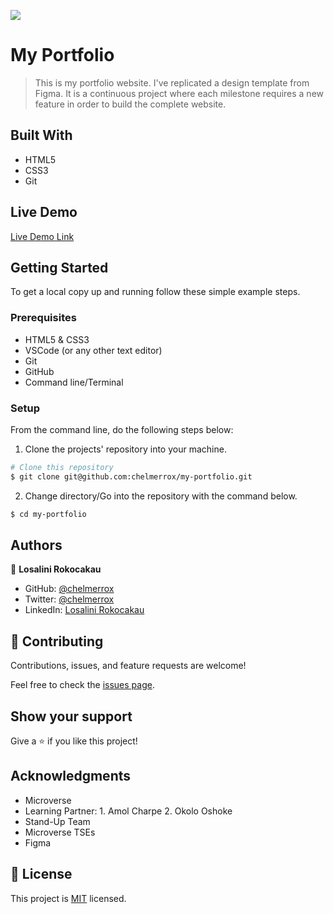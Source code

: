 ![](https://img.shields.io/badge/Microverse-blueviolet)

# My Portfolio

> This is my portfolio website. I've replicated a design template from Figma. It is a continuous project where each milestone requires a new feature in order to build the complete website.


## Built With

- HTML5
- CSS3
- Git

## Live Demo

[Live Demo Link](https://raw.githack.com/chelmerrox/my-portfolio/milestone-2/index.html)


## Getting Started

To get a local copy up and running follow these simple example steps.

### Prerequisites

- HTML5 & CSS3 
- VSCode (or any other text editor)
- Git
- GitHub
- Command line/Terminal

### Setup

From the command line, do the following steps below:

1. Clone the projects' repository into your machine.

```bash
# Clone this repository
$ git clone git@github.com:chelmerrox/my-portfolio.git

```
2. Change directory/Go into the repository with the command below.

```bash
$ cd my-portfolio

```

## Authors

👤 **Losalini Rokocakau**

- GitHub: [@chelmerrox](https://github.com/chelmerrox)
- Twitter: [@chelmerrox](https://twitter.com/chelmerrox)
- LinkedIn: [Losalini Rokocakau](https://linkedin.com/in/losalini-rokocakau)

## 🤝 Contributing

Contributions, issues, and feature requests are welcome!

Feel free to check the [issues page](https://github.com/chelmerrox/my-portfolio/issues).

## Show your support

Give a ⭐️ if you like this project!

## Acknowledgments

- Microverse
- Learning Partner: 1. Amol Charpe   2. Okolo Oshoke
- Stand-Up Team
- Microverse TSEs
- Figma 

## 📝 License

This project is [MIT](./MIT.md) licensed.